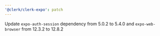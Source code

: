 ```yaml
---
'@clerk/clerk-expo': patch
---
```


Update `expo-auth-session` dependency from 5.0.2 to 5.4.0 and `expo-web-browser` from 12.3.2 to 12.8.2
